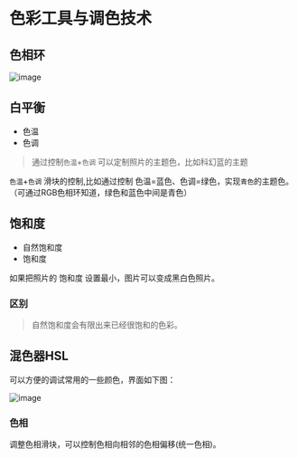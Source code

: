 # 色彩工具与调色技术

## 色相环

![image](https://github.com/web1992/PS/assets/6828647/6341dfd9-fadb-4143-9356-c67c850f49db)


## 白平衡

- 色温
- 色调

> 通过控制`色温`+`色调` 可以定制照片的主题色，比如科幻蓝的主题

`色温`+`色调` 滑块的控制,比如通过控制 色温=蓝色、色调=绿色，实现`青色`的主题色。（可通过RGB色相环知道，绿色和蓝色中间是青色）

## 饱和度

- 自然饱和度
- 饱和度

如果把照片的 饱和度 设置最小，图片可以变成黑白色照片。

### 区别

> 自然饱和度会有限出来已经很饱和的色彩。

## 混色器HSL

可以方便的调试常用的一些颜色，界面如下图：

![image](https://github.com/web1992/PS/assets/6828647/a980c6b5-9cd2-4e5b-be96-d06c0c7fec16)

### 色相

调整色相滑块，可以控制色相向相邻的色相偏移(统一色相)。